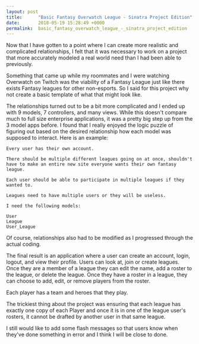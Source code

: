 ```yaml
---
layout: post
title:      "Basic Fantasy Overwatch League - Sinatra Project Edition"
date:       2018-05-19 15:28:49 +0000
permalink:  basic_fantasy_overwatch_league_-_sinatra_project_edition
---
```



Now that I have gotten to a point where I can create more realistic and complicated relationships, I felt that it was necessary to work on a project that more accurately modeled a real world need than I had been able to previously.

Something that came up while my roommates and I were watching Overwatch on Twitch was the viability of a Fantasy League just like there exists Fantasy leagues for other non-esports. So I said for this project why not create a basic template of what that might look like.

The relationships turned out to be a bit more complicated and I ended up with 9 models, 7 controllers, and many views. While this doesn't compare much to full size enterprise applications, it was a pretty big step up from the 3 model apps before. I found that I really enjoyed the logic puzzle of figuring out based on the desired relationship how each model was supposed to interact. Here is an example:

    Every user has their own account.

    There should be multiple different leagues going on at once, shouldn't have to make an entire new site everyone wants their own fantasy league.

    Each user should be able to participate in multiple leagues if they wanted to.

    Leagues need to have multiple users or they will be useless.

    I need the following models:

    User
    League
    User_League

Of course, relationships also had to be modified as I progressed through the actual coding.

The final result is an application where a user can create an account, login, logout, and view their profile. Users can look at, join or create leagues. Once they are a member of a league they can edit the name, add a roster to the league, or delete the league. Once they have a roster in a league, they can choose to add, edit, or remove players from the roster.

Each player has a team and heroes that they play.

The trickiest thing about the project was ensuring that each league has exactly one copy of each Player and once it is in one of the league user's rosters, it cannot be drafted by another user in that same league.

I still would like to add some flash messages so that users know when they've done something in error and I think I will be close to done.





